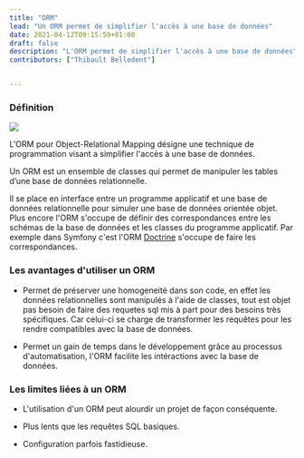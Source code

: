 ```yaml
---
title: "ORM"
lead: "Un ORM permet de simplifier l'accès à une base de données"
date: 2021-04-12T09:15:59+01:00
draft: false
description: "L'ORM permet de simplifier l'accès à une base de données"
contributors: ["Thibault Belledent"]


---
```

<div style="text-align: left">

### Définition
</div>

<img style="max-height: 225px" src="https://www.developpez.net/forums/attachments/p474863d1/a/a/a"/>

<div style="text-align: left">

L'ORM pour Object-Relational Mapping désigne une technique
de programmation visant a simplifier l'accès à une base de données.

Un ORM est un ensemble de classes qui permet de manipuler les tables
d’une base de données relationnelle.

Il se place en interface entre un programme applicatif et
une base de données relationnelle pour simuler une base de données
orientée objet. Plus encore l'ORM s'occupe de définir des correspondances
entre les schémas de la base de données et les classes du programme
applicatif. Par exemple dans Symfony c'est l'ORM [Doctrine](https://symfony.com/doc/current/doctrine.html)
s'occupe de faire les correspondances.

### Les avantages d'utiliser un ORM

- Permet de préserver une homogeneité dans son code, en effet les données
  relationnelles sont manipulés à l'aide de classes, tout est objet
  pas besoin de faire des requetes sql mis à part pour des besoins
  très spécifiques. Car celui-ci se charge de transformer
  les requêtes pour les rendre compatibles avec la base de données.

- Permet un gain de temps dans le développement grâce au processus
  d'automatisation, l'ORM facilite les intéractions avec la base de
  données.

### Les limites liées à un ORM

- L'utilisation d'un ORM peut alourdir un projet de façon
  conséquente.

- Plus lents que les requêtes SQL basiques.

- Configuration parfois fastidieuse.

</div>
